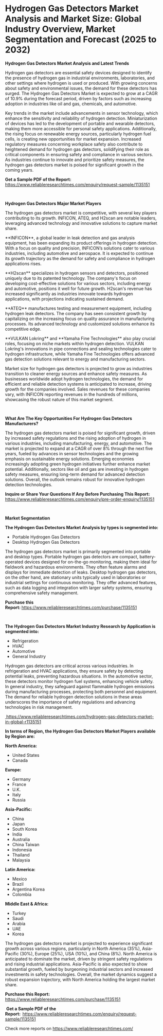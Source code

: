 <p><h1>Hydrogen Gas Detectors Market Analysis and Market Size: Global Industry Overview, Market Segmentation and Forecast (2025 to 2032)</h1></p><p><strong>Hydrogen Gas Detectors Market Analysis and Latest Trends</strong></p>
<p><p>Hydrogen gas detectors are essential safety devices designed to identify the presence of hydrogen gas in industrial environments, laboratories, and other settings where hydrogen is used or produced. With growing concerns about safety and environmental issues, the demand for these detectors has surged. The Hydrogen Gas Detectors Market is expected to grow at a CAGR of 10.9% during the forecast period, driven by factors such as increasing adoption in industries like oil and gas, chemicals, and automotive. </p><p>Key trends in the market include advancements in sensor technology, which enhance the sensitivity and reliability of hydrogen detection. Miniaturization of devices has led to the development of portable and wearable detectors, making them more accessible for personal safety applications. Additionally, the rising focus on renewable energy sources, particularly hydrogen fuel cells, is creating new opportunities for market expansion. Increased regulatory measures concerning workplace safety also contribute to heightened demand for hydrogen gas detectors, solidifying their role as critical components in ensuring safety and compliance in various sectors. As industries continue to innovate and prioritize safety measures, the hydrogen gas detectors market is poised for significant growth in the coming years.</p></p>
<p><strong>Get a Sample PDF of the Report:&nbsp;</strong> <a href="https://www.reliableresearchtimes.com/enquiry/request-sample/1135151?utm_campaign=2237&utm_medium=2&utm_source=Github&utm_content=ia&utm_term=09042025&utm_id=hydrogen-gas-detectors">https://www.reliableresearchtimes.com/enquiry/request-sample/1135151</a></p>
<p>&nbsp;</p>
<p><strong>Hydrogen Gas Detectors Major Market Players</strong></p>
<p><p>The hydrogen gas detectors market is competitive, with several key players contributing to its growth. INFICON, ATEQ, and H2scan are notable leaders, leveraging advanced technology and innovative solutions to capture market share.</p><p>**INFICON**, a global leader in leak detection and gas analysis equipment, has been expanding its product offerings in hydrogen detection. With a focus on quality and precision, INFICON’s solutions cater to various industries, including automotive and aerospace. It is expected to continue its growth trajectory as the demand for safety and compliance in hydrogen applications rises.</p><p>**H2scan** specializes in hydrogen sensors and detectors, positioned uniquely due to its patented technology. The company's focus on developing cost-effective solutions for various sectors, including energy and automotive, positions it well for future growth. H2scan's revenue has increased significantly as industries innovate towards hydrogen applications, with projections indicating sustained demand.</p><p>**ATEQ** manufactures testing and measurement equipment, including hydrogen leak detectors. The company has seen consistent growth by capitalizing on the increasing focus on quality assurance in manufacturing processes. Its advanced technology and customized solutions enhance its competitive edge.</p><p>**VULKAN Lokring** and **Yamaha Fine Technologies** also play crucial roles, focusing on niche markets within hydrogen detection. VULKAN Lokring's innovations in pipe connections and sealing technologies cater to hydrogen infrastructure, while Yamaha Fine Technologies offers advanced gas detection solutions relevant to energy and manufacturing sectors.</p><p>Market size for hydrogen gas detectors is projected to grow as industries transition to cleaner energy sources and enhance safety measures. As businesses worldwide adopt hydrogen technologies, the demand for efficient and reliable detection systems is anticipated to increase, driving growth for the companies involved. Sales revenues for these companies vary, with INFICON reporting revenues in the hundreds of millions, showcasing the robust nature of this market segment.</p></p>
<p>&nbsp;</p>
<p><strong>What Are The Key Opportunities For Hydrogen Gas Detectors Manufacturers?</strong></p>
<p><p>The hydrogen gas detectors market is poised for significant growth, driven by increased safety regulations and the rising adoption of hydrogen in various industries, including manufacturing, energy, and automotive. The market is projected to expand at a CAGR of over 8% through the next five years, fueled by advances in sensor technologies and the growing emphasis on sustainable energy solutions. Emerging economies increasingly adopting green hydrogen initiatives further enhance market potential. Additionally, sectors like oil and gas are investing in hydrogen safety measures, ensuring long-term demand for advanced detection solutions. Overall, the outlook remains robust for innovative hydrogen detection technologies.</p></p>
<p><strong>Inquire or Share Your Questions If Any Before Purchasing This Report:</strong> <a href="https://www.reliableresearchtimes.com/enquiry/pre-order-enquiry/1135151?utm_campaign=2237&utm_medium=2&utm_source=Github&utm_content=ia&utm_term=09042025&utm_id=hydrogen-gas-detectors">https://www.reliableresearchtimes.com/enquiry/pre-order-enquiry/1135151</a></p>
<p>&nbsp;</p>
<p><strong>Market Segmentation</strong></p>
<p><strong>The Hydrogen Gas Detectors Market Analysis by types is segmented into:</strong></p>
<p><ul><li>Portable Hydrogen Gas Detectors</li><li>Desktop Hydrogen Gas Detectors</li></ul></p>
<p><p>The hydrogen gas detectors market is primarily segmented into portable and desktop types. Portable hydrogen gas detectors are compact, battery-operated devices designed for on-the-go monitoring, making them ideal for fieldwork and hazardous environments. They often feature alarms and displays for immediate detection of leaks. Desktop hydrogen gas detectors, on the other hand, are stationary units typically used in laboratories or industrial settings for continuous monitoring. They offer advanced features, such as data logging and integration with larger safety systems, ensuring comprehensive safety management.</p></p>
<p><strong>Purchase this Report:&nbsp;</strong><a href="https://www.reliableresearchtimes.com/purchase/1135151?utm_campaign=2237&utm_medium=2&utm_source=Github&utm_content=ia&utm_term=09042025&utm_id=hydrogen-gas-detectors">https://www.reliableresearchtimes.com/purchase/1135151</a></p>
<p>&nbsp;</p>
<p><strong>The Hydrogen Gas Detectors Market Industry Research by Application is segmented into:</strong></p>
<p><ul><li>Refrigeration</li><li>HVAC</li><li>Automotive</li><li>General Industry</li></ul></p>
<p><p>Hydrogen gas detectors are critical across various industries. In refrigeration and HVAC applications, they ensure safety by detecting potential leaks, preventing hazardous situations. In the automotive sector, these detectors monitor hydrogen fuel systems, enhancing vehicle safety. In general industry, they safeguard against flammable hydrogen emissions during manufacturing processes, protecting both personnel and equipment. The demand for reliable hydrogen detection solutions in these areas underscores the importance of safety regulations and advancing technologies in risk management.</p></p>
<p><a href="https://www.reliableresearchtimes.com/hydrogen-gas-detectors-market-in-global-r1135151?utm_campaign=2237&utm_medium=2&utm_source=Github&utm_content=ia&utm_term=09042025&utm_id=hydrogen-gas-detectors">&nbsp;https://www.reliableresearchtimes.com/hydrogen-gas-detectors-market-in-global-r1135151</a></p>
<p><strong>In terms of Region, the Hydrogen Gas Detectors Market Players available by Region are:</strong></p>
<p>
    <p> <strong> North America: </strong>
        <ul>
            <li>United States</li>
            <li>Canada</li>
        </ul>
        </p> 
    <p> <strong> Europe: </strong>
        <ul>
            <li>Germany</li>
            <li>France</li>
            <li>U.K.</li>
            <li>Italy</li>
            <li>Russia</li>
        </ul>
        </p> 
    <p> <strong> Asia-Pacific: </strong>
        <ul>
            <li>China</li>
            <li>Japan</li>
            <li>South Korea</li>
            <li>India</li>
            <li>Australia</li>
            <li>China Taiwan</li>
            <li>Indonesia</li>
            <li>Thailand</li>
            <li>Malaysia</li>
        </ul>
        </p> 
    <p> <strong> Latin America: </strong>
        <ul>
            <li>Mexico</li>
            <li>Brazil</li>
            <li>Argentina Korea</li>
            <li>Colombia</li>
        </ul>
        </p> 
    <p> <strong> Middle East & Africa: </strong>
        <ul>
            <li>Turkey</li>
            <li>Saudi</li>
            <li>Arabia</li>
            <li>UAE</li>
            <li>Korea</li>
        </ul>
    </p>
    </p>
<p><p>The hydrogen gas detectors market is projected to experience significant growth across various regions, particularly in North America (35%), Asia-Pacific (30%), Europe (25%), USA (10%), and China (8%). North America is anticipated to dominate the market, driven by stringent safety regulations and rising industrial applications. Asia-Pacific is also expected to show substantial growth, fueled by burgeoning industrial sectors and increased investments in safety technologies. Overall, the market dynamics suggest a robust expansion trajectory, with North America holding the largest market share.</p></p>
<p><strong>Purchase this Report: </strong><a href="https://www.reliableresearchtimes.com/purchase/1135151?utm_campaign=2237&utm_medium=2&utm_source=Github&utm_content=ia&utm_term=09042025&utm_id=hydrogen-gas-detectors">https://www.reliableresearchtimes.com/purchase/1135151</a></p>
<p>&nbsp;<strong>Get a Sample PDF of the Report:&nbsp;&nbsp;</strong><a href="https://www.reliableresearchtimes.com/enquiry/request-sample/1135151?utm_campaign=2237&utm_medium=2&utm_source=Github&utm_content=ia&utm_term=09042025&utm_id=hydrogen-gas-detectors">https://www.reliableresearchtimes.com/enquiry/request-sample/1135151</a></p>
<p><strong></strong></p>
<p>Check more reports on <a href="https://www.reliableresearchtimes.com/?utm_campaign=2237&utm_medium=2&utm_source=Github&utm_content=ia&utm_term=09042025&utm_id=hydrogen-gas-detectors">https://www.reliableresearchtimes.com/</a></p>